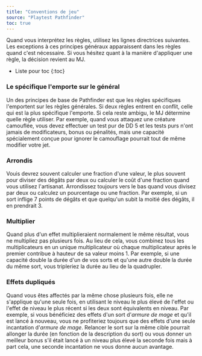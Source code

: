 ```yaml
---
title: "Conventions de jeu"
source: "Playtest Pathfinder"
toc: true
---
```


Quand vous interprétez les règles, utilisez les lignes directrices suivantes. Les exceptions à ces principes généraux apparaissent dans les règles quand c'est nécessaire. Si vous hésitez quant à la manière d'appliquer une règle, la décision revient au MJ.

* Liste pour toc
{:toc}

### Le spécifique l'emporte sur le général

Un des principes de base de Pathfinder est que les règles spécifiques l'emportent sur les règles générales. Si deux règles entrent en conflit, celle qui est la plus spécifique l'emporte. Si cela reste ambigu, le MJ détermine quelle règle utiliser. Par exemple, quand vous attaquez une créature camouflée, vous devez effectuer un test pur de DD 5 et les tests purs n'ont jamais de modificateurs, bonus ou pénalités, mais une capacité spécialement conçue pour ignorer le camouflage pourrait tout de même modifier votre jet.

### Arrondis

Vouis devrez souvent calculer une fraction d'une valeur, le plus souvent pour diviser des dégâts par deux ou calculer le coût d'une fraction quand vous utilisez l'artisanat. Arrondissez toujours vers le bas quand vous divisez par deux ou calculez un pourcentage ou une fraction. Par exemple, si un sort inflige 7 points de dégâts et que quelqu'un subit la moitié des dégâts, il en prendrait 3.

### Multiplier

Quand plus d'un effet multiplieraient normalement le même résultat, vous ne multipliez pas plusieurs fois. Au lieu de cela, vous combinez tous les multiplicateurs en un unique multiplicateur où chaque multiplicateur après le premier contribue à hauteur de sa valeur moins 1. Par exemple, si une capacité double la durée d'un de vos sorts et qu'une autre double la durée du même sort, vous tripleriez la durée au lieu de la quadrupler.

### Effets dupliqués

Quand vous êtes affectés par la même chose plusieurs fois, elle ne s'applique qu'une seule fois, en utilisant le niveau le plus élevé de l'effet ou l'effet de niveau le plus récent si les deux sont équivalents en niveau. Par exemple, si vous bénéficiez des effets d'un sort d'*armure de mage* et qu'il est lancé à nouveau, vous ne profiteriez toujours que des effets d'une seule incantation d'*armure de mage*. Relancer le sort sur la même cible pourrait allonger la durée (en fonction de la description du sort) ou vous donner un meilleur bonus s'il était lancé à un niveau plus élevé la seconde fois mais à part cela, une seconde incantation ne vous donne aucun avantage.
